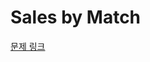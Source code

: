 # Sales by Match

[문제 링크](https://www.hackerrank.com/challenges/one-month-preparation-kit-sock-merchant/problem)
